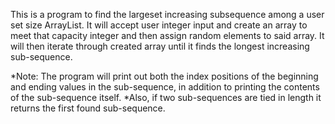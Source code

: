 This is a program to find the largeset increasing subsequence among a user set size ArrayList. It will accept user integer input and create an array to meet that capacity integer
and then assign random elements to said array. It will then iterate through created array until it finds the longest increasing sub-sequence. 

*Note: The program will print out both the index positions of the beginning and ending values in the sub-sequence, in addition to printing the contents of the sub-sequence itself.
*Also, if two sub-sequences are tied in length it returns the first found sub-sequence. 

